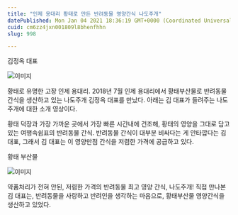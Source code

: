```yaml
---
title: "인제 용대리 황태로 만든 반려동물 영양간식 나도주개"
datePublished: Mon Jan 04 2021 18:36:19 GMT+0000 (Coordinated Universal Time)
cuid: cm6zz4jxn001809l8bhenfhhn
slug: 998

---
```



김정옥 대표

![이미지](https://cdn.hashnode.com/res/hashnode/image/upload/v1739247614803/aa24053b-278a-41c3-8d71-c22a937abbb6.png)

황태로 유명한 고장 인제 용대리. 2018년 7월 인제 용대리에서 황태부산물로 반려동물 간식을 생산하고 있는 나도주개 김정옥 대표를 만났다. 아래는 김 대표가 들려주는 나도주개에 대한 소개 영상이다.

황태 덕장과 가장 가까운 곳에서 가장 빠른 시간내에 건조해, 황태의 영양을 그대로 담고 있는 여행속쉼표의 반려동물 간식. 반려동물 간식이 대부분 비싸다는 게 안타깝다는 김 대표, 그래서 김 대표는 이 영양만점 간식을 저렴한 가격에 공급하고 있다.

황태 부산물

![이미지](https://cdn.hashnode.com/res/hashnode/image/upload/v1739247617561/f3264d82-5ac2-4c39-9a3b-c92f7c12f0ca.png)

약품처리가 전혀 안된, 저렴한 가격의 반려동물 최고 영양 간식, 나도주개! 직접 만나본 김 대표는, 반려동물을 사랑하고 반려인을 생각하는 마음으로, 황태부산물 영양간식을 생산하고 있었다.